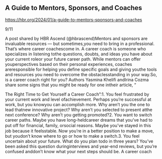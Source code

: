 ## A Guide to Mentors, Sponsors, and Coaches

https://hbr.org/2024/01/a-guide-to-mentors-sponsors-and-coaches

9/11

A post shared by HBR Ascend (@hbrascend)Mentors and sponsors are invaluable resources — but sometimes,you need to bring in a professional. That’s where career coachescome in. A career coach is someone who specializes in listening tothe questions, doubts, and ideas you have about your current roleor your future career path. While mentors can offer youperspectives based on their personal experiences, coaches areresponsible for helping you define specific goals and giving youthe tools and resources you need to overcome the obstaclesstanding in your way.So, is a career coach right for you? Authors Yasmina Khelifi andIrina Cozma share some signs that you might be ready for one intheir article, “

The Right Time to Get Yourself a Career Coach”:1. You feel frustrated by your current work and level ofachievement. Perhaps you’re successful at work, but you knowyou can accomplish more. Why aren’t you the one to lead thatnew innovative project? Why aren’t you selected to present atthe next conference? Why aren’t you getting promoted?2. You want to switch career paths. Maybe you have long-heldcareer dreams that you’ve had to put oﬀ for ﬁnancial, family, orsocial reasons. Maybe you’ve stayed in this job because it feelsstable. Now you’re in a better position to make a move, but youdon’t know where to go or how to make a switch.3. You feel uncertain about your future. What do you plan todo in three years? You’ve been asked this question duringinterviews and year-end reviews, but you’re confused anddon’t know what your next steps should be. A career coach